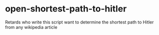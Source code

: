# open-shortest-path-to-hitler
Retards who write this script want to determine the shortest path to Hitler from any wikipedia article
